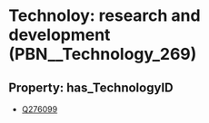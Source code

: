 # Technoloy: __research and development__ (PBN__Technology_269)

## Property: has_TechnologyID

* [Q276099](Q276099)

